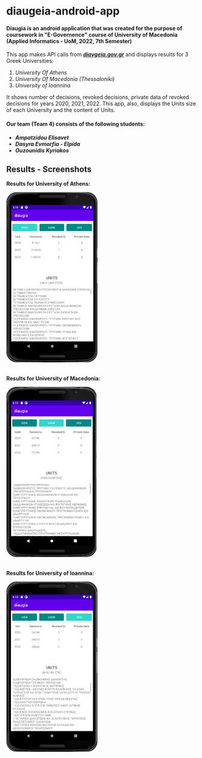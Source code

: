 # diaugeia-android-app

<h4> Diaugia is an android application that was created for the purpose of coursework in "E-Governence" course of University of Macedonia (Applied Informatics - UoM, 2022, 7th Semester)</h4>

<p>This app makes API calls from <a href="https://diavgeia.gov.gr/"><b><i>diavgeia.gov.gr</i></b></a> and displays results for 3 Greek Universities:</p>
<ol>
  <li><i>University Of Athens</i></li>
  <li><i>University Of Macedonia (Thessaloniki)</i></li>
  <li><i>University of Ioannina</i></li>
</ol>

<p>It shows number of decisions, revoked decisions, private data of revoked decisions for years 2020, 2021, 2022. This app, also, displays the Units size of each University and the content of Units.</p>

<h4> Our team (Team 4) consists of the following students:</h4>
<ul>
  <li><b><i>Ampatzidou Elisavet</i></b></li>
  <li><b><i>Dasyra Evmorfia - Elpida </i></b></li>
  <li><b><i>Ouzounidis Kyriakos</i></b></li>
</ul>

<h2>Results - Screenshots </h2>
<div float="left">
  <b><p>Results for University of Athens:</p></b>
  <img src="screenshots/UOA.png" height="450"/><br><br>
  <b><p>Results for University of Macedonia:</p></b>
  <img src="screenshots/UOM.png" height="450"/><br><br>
  <b><p>Results for University of Ioannina:</p></b>
  <img src="screenshots/UOI.png" height="450" />
</div>
